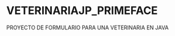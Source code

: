 VETERINARIAJP_PRIMEFACE
=======================

PROYECTO DE FORMULARIO PARA UNA VETERINARIA EN JAVA
